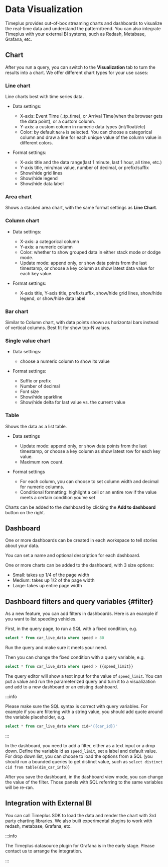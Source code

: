 # Data Visualization

Timeplus provides out-of-box streaming charts and dashboards to visualize the real-time data and understand the pattern/trend. You can also integrate Timeplus with your external BI systems, such as Redash, Metabase, Grafana, etc.



## Chart

After you run a query, you can switch to the **Visualization** tab to turn the results into a chart. We offer different chart types for your use cases:

### Line chart

Line charts best with time series data.

* Data settings:
  * X-axis: Event Time (_tp_time), or Arrival Time(when the browser gets the data point), or a custom column.
  * Y-axis: a custom column in numeric data types (int/float/etc)
  * Color: by default `None` is selected. You can choose a categorical column and draw a line for each unique value of the column value in different colors.

* Format settings:
  * X-axis title and the data range(last 1 minute, last 1 hour, all time, etc.)
  * Y-axis title, min/max value, number of decimal, or prefix/suffix
  * Show/hide grid lines
  * Show/hide legend
  * Show/hide data label


### Area chart

Shows a stacked area chart, with the same format settings as **Line Chart**.



### Column chart

* Data settings:
  * X-axis: a categorical column
  * Y-axis: a numeric column
  * Color: whether to show grouped data in either stack mode or dodge mode.
  * Update mode: append only, or show data points from the last timestamp, or choose a key column as show latest data value for each key value.

* Format settings:
  * X-axis title, Y-axis title, prefix/suffix, show/hide grid lines, show/hide legend, or show/hide data label


### Bar chart

Similar to Column chart, with data points shown as horizontal bars instead of vertical columns. Best fit for show top-N values.

### Single value chart

* Data settings:
  * choose a numeric column to show its value

* Format settings:
  * Suffix or prefix
  * Number of decimal
  * Font size
  * Show/hide sparkline
  * Show/hide delta for last value vs. the current value


### Table

Shows the data as a list table.

* Data settings
  * Update mode: append only, or show data points from the last timestamp, or choose a key column as show latest row for each key value.
  * Maximum row count.

* Format settings
  * For each column, you can choose to set column width and decimal for numeric columns.
  * Conditional formatting: highlight a cell or an entire row if the value meets a certain condition you've set


Charts can be added to the dashboard by clicking the **Add to dashboard** button on the right.

## Dashboard

One or more dashboards can be created in each workspace to tell stories about your data.

You can set a name and optional description for each dashboard.

One or more charts can be added to the dashboard, with 3 size options:

* Small: takes up 1/4 of the page width
* Medium: takes up 1/2 of the page width
* Large: takes up entire page width



## Dashboard filters and query variables {#filter}

As a new feature, you can add filters in dashboards. Here is an example if you want to list speeding vehicles. 

First, in the query page, to run a SQL with a fixed condition, e.g.

```sql
select * from car_live_data where speed > 80
```

Run the query and make sure it meets your need.

Then you can change the fixed condition with a query variable, e.g.

```sql
select * from car_live_data where speed > {{speed_limit}}
```

The query editor will show a text input for the value of `speed_limit`. You can put a value and run the parameterized query and turn it to a visualization and add to a new dashboard or an existing dashboard.

:::info

Please make sure the SQL syntax is correct with query variables. For example if you are filtering with a string value, you should add quote around the variable placeholder, e.g. 

```sql
select * from car_live_data where cid='{{car_id}}'
```

:::

In the dashboard, you need to add a filter, either as a text input or a drop down. Define the variable id as `speed_limit`, set a label and default value. For drop down list, you can choose to load the options from a SQL (you should run a bounded queries to get distinct value, such as `select distinct cid from table(dim_car_info)`)

After you save the dashboard, in the dashboard view mode, you can change the value of the filter. Those panels with SQL referring to the same variables will be re-ran.



## Integration with External BI

You can call Timeplus SDK to load the data and render the chart with 3rd party charting libraries.  We also built experimental plugins to work with redash, metabase, Grafana, etc.

:::info

The Timeplus datasource plugin for Grafana is in the early stage. Please contact us to arrange the integration. 

:::

